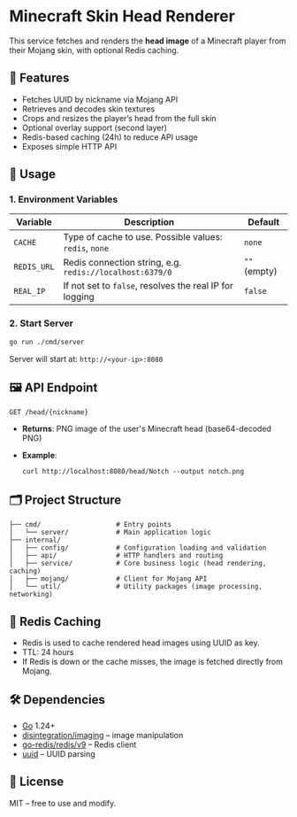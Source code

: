 # Minecraft Skin Head Renderer

This service fetches and renders the **head image** of a Minecraft player from their Mojang skin, with optional Redis caching.

## 🧠 Features

- Fetches UUID by nickname via Mojang API
- Retrieves and decodes skin textures
- Crops and resizes the player’s head from the full skin
- Optional overlay support (second layer)
- Redis-based caching (24h) to reduce API usage
- Exposes simple HTTP API

## 🚀 Usage

### 1. Environment Variables

| Variable    | Description                                              | Default      |
| ----------- | -------------------------------------------------------- | ------------ |
| `CACHE`     | Type of cache to use. Possible values: `redis`, `none`   | `none`       |
| `REDIS_URL` | Redis connection string, e.g. `redis://localhost:6379/0` | `""` (empty) |
| `REAL_IP`   | If not set to `false`, resolves the real IP for logging  | `false`      |

### 2. Start Server

```bash
go run ./cmd/server
```

Server will start at: `http://<your-ip>:8080`

## 🖼️ API Endpoint

```
GET /head/{nickname}
```

- **Returns**: PNG image of the user's Minecraft head (base64-decoded PNG)
- **Example**:

  ```
  curl http://localhost:8080/head/Notch --output notch.png
  ```

## 🗂 Project Structure

```text
├── cmd/                   # Entry points
│   └── server/            # Main application logic
├── internal/
│   ├── config/            # Configuration loading and validation
│   ├── api/               # HTTP handlers and routing
│   ├── service/           # Core business logic (head rendering, caching)
│   ├── mojang/            # Client for Mojang API
│   └── util/              # Utility packages (image processing, networking)
```


## 💾 Redis Caching

- Redis is used to cache rendered head images using UUID as key.
- TTL: 24 hours
- If Redis is down or the cache misses, the image is fetched directly from Mojang.

## 🛠 Dependencies

- [Go](https://golang.org/) 1.24+
- [disintegration/imaging](https://github.com/disintegration/imaging) – image manipulation
- [go-redis/redis/v9](https://github.com/redis/go-redis) – Redis client
- [uuid](https://github.com/google/uuid) – UUID parsing

## 📄 License

MIT – free to use and modify.
